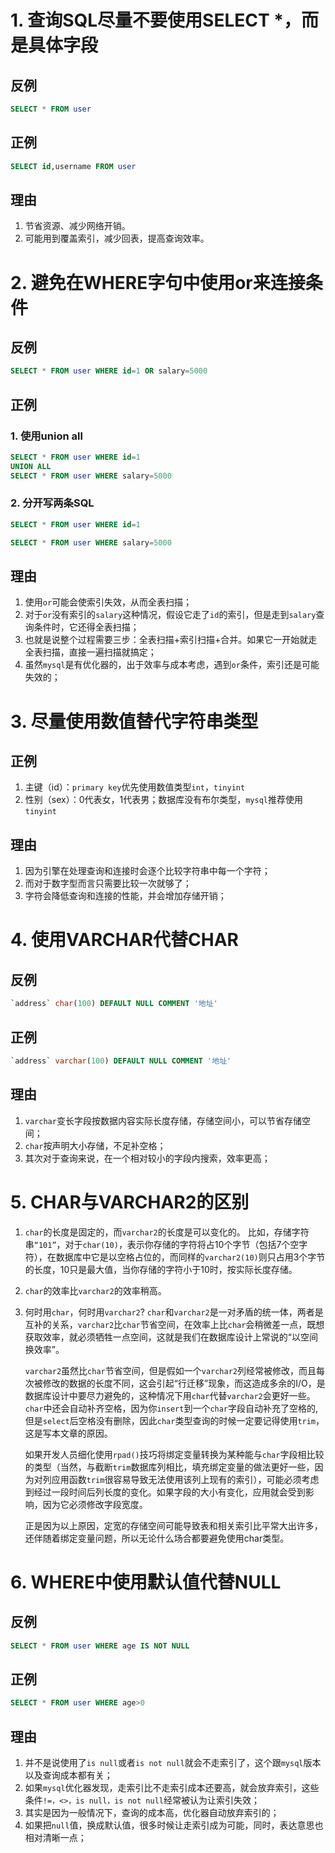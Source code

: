 # 1. 查询SQL尽量不要使用SELECT *，而是具体字段

## 反例

```sql
SELECT * FROM user
```

## 正例

```sql
SELECT id,username FROM user
```

## 理由

1. 节省资源、减少网络开销。
2. 可能用到覆盖索引，减少回表，提高查询效率。



# 2. 避免在WHERE字句中使用or来连接条件

## 反例

```sql
SELECT * FROM user WHERE id=1 OR salary=5000
```

## 正例

### 1. 使用union all

```sql
SELECT * FROM user WHERE id=1 
UNION ALL
SELECT * FROM user WHERE salary=5000
```

### 2. 分开写两条SQL

```sql
SELECT * FROM user WHERE id=1

SELECT * FROM user WHERE salary=5000
```

## 理由

1. 使用`or`可能会使索引失效，从而全表扫描；
2. 对于`or`没有索引的`salary`这种情况，假设它走了`id`的索引，但是走到`salary`查询条件时，它还得全表扫描；
3. 也就是说整个过程需要三步：全表扫描+索引扫描+合并。如果它一开始就走全表扫描，直接一遍扫描就搞定；
4. 虽然`mysql`是有优化器的，出于效率与成本考虑，遇到`or`条件，索引还是可能失效的；



# 3. 尽量使用数值替代字符串类型

## 正例

1. 主键（id）：`primary key`优先使用数值类型`int`，`tinyint`
2. 性别（sex）：0代表女，1代表男；数据库没有布尔类型，`mysql`推荐使用`tinyint`

## 理由

1. 因为引擎在处理查询和连接时会逐个比较字符串中每一个字符；
2. 而对于数字型而言只需要比较一次就够了；
3. 字符会降低查询和连接的性能，并会增加存储开销；



# 4. 使用VARCHAR代替CHAR

## 反例

```sql
`address` char(100) DEFAULT NULL COMMENT '地址'
```

## 正例

```sql
`address` varchar(100) DEFAULT NULL COMMENT '地址'
```

## 理由

1. `varchar`变长字段按数据内容实际长度存储，存储空间小，可以节省存储空间；
2. `char`按声明大小存储，不足补空格；
3. 其次对于查询来说，在一个相对较小的字段内搜索，效率更高；



# 5. CHAR与VARCHAR2的区别

1. `char`的长度是固定的，而`varchar2`的长度是可以变化的。
   比如，存储字符串`“101”`，对于`char(10)`，表示你存储的字符将占10个字节（包括7个空字符），在数据库中它是以空格占位的，而同样的`varchar2(10)`则只占用3个字节的长度，10只是最大值，当你存储的字符小于10时，按实际长度存储。

2. `char`的效率比`varchar2`的效率稍高。

3. 何时用`char`，何时用`varchar2`?
   `char`和`varchar2`是一对矛盾的统一体，两者是互补的关系，`varchar2`比`char`节省空间，在效率上比`char`会稍微差一点，既想获取效率，就必须牺牲一点空间，这就是我们在数据库设计上常说的“以空间换效率”。

   `varchar2`虽然比`char`节省空间，但是假如一个`varchar2`列经常被修改，而且每次被修改的数据的长度不同，这会引起“行迁移”现象，而这造成多余的I/O，是数据库设计中要尽力避免的，这种情况下用`char`代替`varchar2`会更好一些。`char`中还会自动补齐空格，因为你`insert`到一个`char`字段自动补充了空格的,但是`select`后空格没有删除，因此`char`类型查询的时候一定要记得使用`trim`，这是写本文章的原因。

   如果开发人员细化使用`rpad()`技巧将绑定变量转换为某种能与`char`字段相比较的类型（当然，与截断`trim`数据库列相比，填充绑定变量的做法更好一些，因为对列应用函数`trim`很容易导致无法使用该列上现有的索引），可能必须考虑到经过一段时间后列长度的变化。如果字段的大小有变化，应用就会受到影响，因为它必须修改字段宽度。

   正是因为以上原因，定宽的存储空间可能导致表和相关索引比平常大出许多，还伴随着绑定变量问题，所以无论什么场合都要避免使用char类型。



# 6. WHERE中使用默认值代替NULL

## 反例

```sql
SELECT * FROM user WHERE age IS NOT NULL
```

## 正例

```sql
SELECT * FROM user WHERE age>0
```

## 理由

1. 并不是说使用了`is null`或者`is not null`就会不走索引了，这个跟`mysql`版本以及查询成本都有关；
2. 如果`mysql`优化器发现，走索引比不走索引成本还要高，就会放弃索引，这些条件`!=，<>，is null，is not null`经常被认为让索引失效；
3. 其实是因为一般情况下，查询的成本高，优化器自动放弃索引的；
4. 如果把`null`值，换成默认值，很多时候让走索引成为可能，同时，表达意思也相对清晰一点；
